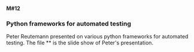 #### M#12

### Python frameworks for automated testing

Peter Reutemann presented on various python frameworks for automated testing. 
The file ** is the slide show of Peter's presentation.
